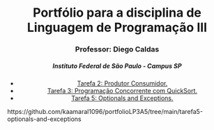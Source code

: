 
<div align="center">
  <h1>Portfólio para a disciplina de Linguagem de Programação III</h1>
  <h3>Professor: Diego Caldas</h2>
  <h5>Instituto Federal de São Paulo - Campus SP</h3>
  <ul>
    <li>
      <a href="https://github.com/kaamaral1096/portfolioLP3A5/tree/main/tarefa2-produtor-consumidor">
        Tarefa 2: Produtor Consumidor.
     </a>
   </li>
    <li>
      <a href="https://github.com/kaamaral1096/portfolioLP3A5/tree/main/tarefa3-programacao-concorrente">
        Tarefa 3: Programação Concorrente com QuickSort.
      </a>
    </li>
    <li>
      <a href="https://github.com/kaamaral1096/portfolioLP3A5/tree/main/tarefa5-optionals-and-exceptions">
        Tarefa 5: Optionals and Exceptions.
      </a>
    </li>
  </ul>
</div>https://github.com/kaamaral1096/portfolioLP3A5/tree/main/tarefa5-optionals-and-exceptions

